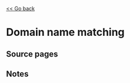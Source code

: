 [<< Go back](https://artoasmith.github.io/sf-preps/)

# Domain name matching

## Source pages

## Notes
